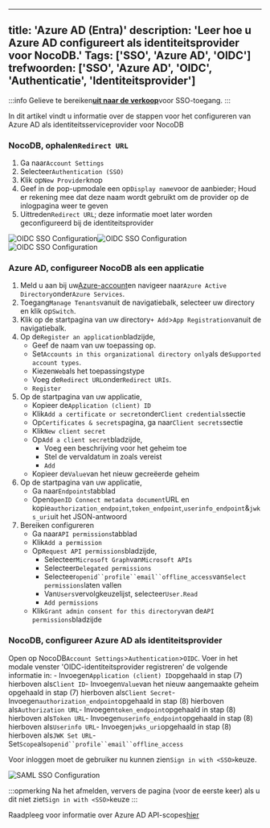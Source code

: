 ---

title: 'Azure AD (Entra)'
description: 'Leer hoe u Azure AD configureert als identiteitsprovider voor NocoDB.'
Tags: ['SSO', 'Azure AD', 'OIDC']
trefwoorden: ['SSO', 'Azure AD', 'OIDC', 'Authenticatie', 'Identiteitsprovider']
---------------------------------------------------------------------------------

:::info
Gelieve te bereiken[**uit naar de verkoop**](https://calendly.com/nocodb)voor SSO-toegang.
:::

In dit artikel vindt u informatie over de stappen voor het configureren van Azure AD als identiteitsserviceprovider voor NocoDB

### NocoDB, ophalen`Redirect URL`

1. Ga naar`Account Settings`
2. Selecteer`Authentication (SSO)`
3. Klik op`New Provider`knop
4. Geef in de pop-upmodale een op`Display name`voor de aanbieder; Houd er rekening mee dat deze naam wordt gebruikt om de provider op de inlogpagina weer te geven
5. Uittreden`Redirect URL`; deze informatie moet later worden geconfigureerd bij de identiteitsprovider

![OIDC SSO Configuration](/img/v2/account-settings/SSO-1.png)![OIDC SSO Configuration](/img/v2/account-settings/OIDC-2.png)![OIDC SSO Configuration](/img/v2/account-settings/OIDC-3.png)

### Azure AD, configureer NocoDB als een applicatie

1. Meld u aan bij uw[Azure-account](https://portal.azure.com/#allservices)en navigeer naar`Azure Active Directory`onder`Azure Services`.
2. Toegang`Manage Tenants`vanuit de navigatiebalk, selecteer uw directory en klik op`Switch`.
3. Klik op de startpagina van uw directory`+ Add`>`App Registration`vanuit de navigatiebalk.
4. Op de`Register an application`bladzijde,
   * Geef de naam van uw toepassing op.
   * Set`Accounts in this organizational directory only`als de`Supported account types`.
   * Kiezen`Web`als het toepassingstype
   * Voeg de`Redirect URL`onder`Redirect URIs`.
   * `Register`
5. Op de startpagina van uw applicatie,
   * Kopieer de`Application (client) ID`
   * Klik`Add a certificate or secret`onder`Client credentials`sectie
   * Op`Certificates & secrets`pagina, ga naar`Client secrets`sectie
   * Klik`New client secret`
   * Op`Add a client secret`bladzijde,
     * Voeg een beschrijving voor het geheim toe
     * Stel de vervaldatum in zoals vereist
     * `Add`
   * Kopieer de`Value`van het nieuw gecreëerde geheim
6. Op de startpagina van uw applicatie,
   * Ga naar`Endpoints`tabblad
   * Open`OpenID Connect metadata document`URL en kopie`authorization_endpoint`,`token_endpoint`,`userinfo_endpoint`&`jwks_uri`uit het JSON-antwoord
7. Bereiken configureren
   * Ga naar`API permissions`tabblad
   * Klik`Add a permission`
   * Op`Request API permissions`bladzijde,
     * Selecteer`Microsoft Graph`van`Microsoft APIs`
     * Selecteer`Delegated permissions`
     * Selecteer`openid``profile``email``offline_access`van`Select permissions`laten vallen
     * Van`Users`vervolgkeuzelijst, selecteer`User.Read`
     * `Add permissions`
   * Klik`Grant admin consent for this directory`van de`API permissions`bladzijde

### NocoDB, configureer Azure AD als identiteitsprovider

Open op NocoDB`Account Settings`>`Authentication`>`OIDC`. Voer in het modale venster 'OIDC-identiteitsprovider registreren' de volgende informatie in:
\- Invoegen`Application (client) ID`opgehaald in stap (7) hierboven als`Client ID`- Invoegen`Value`van het nieuw aangemaakte geheim opgehaald in stap (7) hierboven als`Client Secret`- Invoegen`authorization_endpoint`opgehaald in stap (8) hierboven als`Authorization URL`- Invoegen`token_endpoint`opgehaald in stap (8) hierboven als`Token URL`- Invoegen`userinfo_endpoint`opgehaald in stap (8) hierboven als`Userinfo URL`- Invoegen`jwks_uri`opgehaald in stap (8) hierboven als`JWK Set URL`- Set`Scope`als`openid``profile``email``offline_access`

Voor inloggen moet de gebruiker nu kunnen zien`Sign in with <SSO>`keuze.

![SAML SSO Configuration](/img/v2/account-settings/SSO-SignIn.png)

:::opmerking
Na het afmelden, ververs de pagina (voor de eerste keer) als u dit niet ziet`Sign in with <SSO>`keuze
:::

Raadpleeg voor informatie over Azure AD API-scopes[hier](https://learn.microsoft.com/en-us/azure/active-directory/develop/v2-permissions-and-consent#offline_access)
